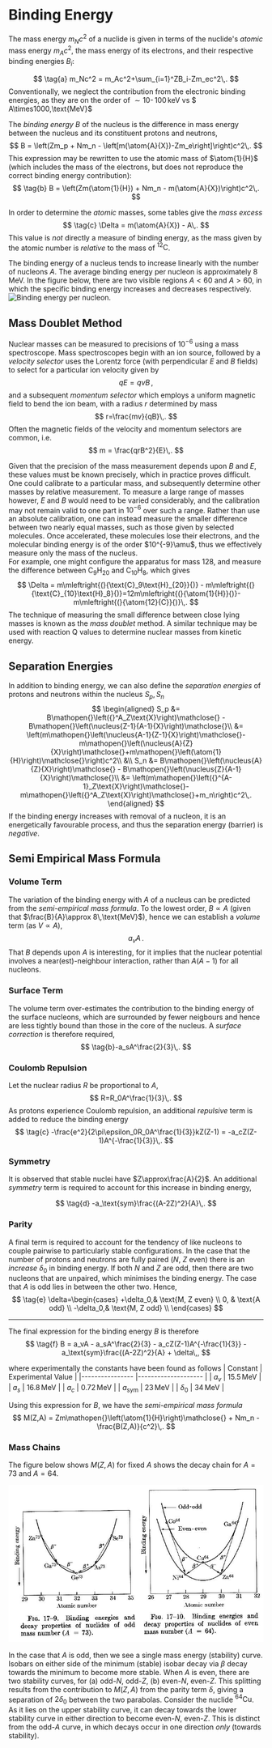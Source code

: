 Binding Energy
==============
The mass energy $m_Nc^2$ of a nuclide is given in terms of the nuclide's _atomic_ mass energy $m_Ac^2$, the mass energy of its electrons, and their respective binding energies $B_i$:
<!-- Here the mass of the atom excludes the binding energy, so we restore it first before subtracting the isolated electron masses -->
$$
\tag{a}
m_Nc^2 = m_Ac^2+\sum_{i=1}^ZB_i-Zm_ec^2\,.
$$
Conventionally, we neglect the contribution from the electronic binding energies, as they are on the order of $\sim10\operatorname{-}100\,\text{keV}$ vs $ A\times1000\,\text{MeV}$

The _binding energy_ $B$ of the nucleus is the difference in mass energy between the nucleus and its constituent protons and neutrons,
$$
B = \left(Zm_p + Nm_n - \left[m(\atom{A}{X})-Zm_e\right]\right)c^2\,.
$$
This expression may be rewritten to use the atomic mass of $\atom{1}{H}$ (which includes the mass of the electrons, but does not reproduce the correct binding energy contribution):
$$
\tag{b}
B = \left(Zm(\atom{1}{H}) + Nm_n - m(\atom{A}{X})\right)c^2\,.
$$

In order to determine the _atomic_ masses, some tables give the _mass excess_
$$
\tag{c}
\Delta = m(\atom{A}{X}) - A\,.
$$
This value is _not_ directly a measure of binding energy, as the mass given by the atomic number is _relative_ to the mass of ${}^{12}\text{C}$.

The binding energy of a nucleus tends to increase linearly with the number of nucleons $A$. The average binding energy per nucleon is approximately $8\,\text{MeV}$. In the figure below, there are two visible regions $A<60$ and $A>60$, in which the specific binding energy increases and decreases respectively. 
![Binding energy per nucleon.](https://upload.wikimedia.org/wikipedia/commons/5/53/Binding_energy_curve_-_common_isotopes.svg)

Mass Doublet Method
-------------------
Nuclear masses can be measured to precisions of $10^{-6}$ using a mass spectroscope. Mass spectroscopes begin with an ion source, followed by a *velocity selector* uses the Lorentz force (with perpendicular $E$ and $B$ fields) to select for a particular ion velocity given by
$$
    qE = qvB\,,
$$
and a subsequent *momentum selector* which employs a uniform magnetic field to bend the ion beam, with a radius $r$ determined by mass 
$$
    r=\frac{mv}{qB}\,.
$$
Often the magnetic fields of the velocity and momentum selectors are common, i.e.
$$
m = \frac{qrB^2}{E}\,.
$$

Given that the precision of the mass measurement depends upon $B$ and $E$, these values must be known precisely, which in practice proves difficult. One could calibrate to a particular mass, and subsequently determine other masses by relative measurement. To measure a large range of masses however, $E$ and $B$ would need to be varied considerably, and the calibration may not remain valid to one part in $10^{-6}$ over such a range. Rather than use an absolute calibration, one can instead measure the smaller difference between two nearly equal masses, such as those given by selected molecules. Once accelerated, these molecules lose their electrons, and the molecular binding energy is of the order $10^{-9}\amu$, thus we effectively measure only the mass of the nucleus.  
For example, one might configure the apparatus for mass $128$, and measure the difference between $\text{C}_9\text{H}_{20}$ and $\text{C}_{10}\text{H}_8$, which gives 
$$
\Delta = m\mleftright{(}{\text{C}_9\text{H}_{20}}{)} - m\mleftright{(}{\text{C}_{10}\text{H}_8}{)}=12m\mleftright{(}{\atom{1}{H}}{)}-m\mleftright{(}{\atom{12}{C}}{)}\,.
$$
The technique of measuring the small difference between close lying masses is known as the *mass doublet* method. A similar technique may be used with reaction Q values to determine nuclear masses from kinetic energy.

Separation Energies
-------------------
In addition to binding energy, we can also define the _separation energies_ of protons and neutrons within the nucleus $S_p,\,S_n$
$$
\begin{aligned}
S_p &= B\mathopen{}\left({}^A_Z\text{X}\right)\mathclose{} - B\mathopen{}\left(\nucleus{Z-1}{A-1}{X}\right)\mathclose{}\\
&= \left(m\mathopen{}\left(\nucleus{A-1}{Z-1}{X}\right)\mathclose{}-m\mathopen{}\left(\nucleus{A}{Z}{X}\right)\mathclose{}+m\mathopen{}\left(\atom{1}{H}\right)\mathclose{}\right)c^2\\ 
&\\
S_n &= B\mathopen{}\left(\nucleus{A}{Z}{X}\right)\mathclose{} - B\mathopen{}\left(\nucleus{Z}{A-1}{X}\right)\mathclose{}\\
&= \left(m\mathopen{}\left({}^{A-1}_Z\text{X}\right)\mathclose{}-m\mathopen{}\left({}^A_Z\text{X}\right)\mathclose{}+m_n\right)c^2\,.
\end{aligned}
$$
If the binding energy increases with removal of a nucleon, it is an energetically favourable process, and thus the separation energy (barrier) is _negative_.

Semi Empirical Mass Formula
---------------------------
### Volume Term
The variation of the binding energy with $A$ of a nucleus can be predicted from the _semi-empirical mass formula_. To the lowest order, $B\propto A$ (given that $\frac{B}{A}\approx 8\,\text{MeV}$), hence we can establish a _volume_ term (as $V\propto A$),
$$
    \tag{a}a_vA\,.
$$
That $B$ depends upon $A$ is interesting, for it implies that the nuclear potential involves a near(est)-neighbour interaction, rather than $A(A-1)$ for all nucleons.

### Surface Term
The volume term over-estimates the contribution to the binding energy of the surface nucleons, which are surrounded by fewer neigbours and hence are less tightly bound than those in the core of the nucleus. A _surface correction_ is therefore required,
$$
    \tag{b}-a_sA^\frac{2}{3}\,.
$$

### Coulomb Repulsion
Let the nuclear radius $R$ be proportional to $A$, 
$$
    R=R_0A^\frac{1}{3}\,.
$$
As protons experience Coulomb repulsion, an additional _repulsive_ term is added to reduce the binding energy
$$
\tag{c}
-\frac{e^2}{2\pi\epsilon_0R_0A^\frac{1}{3}}kZ(Z-1) = -a_cZ(Z-1)A^{-\frac{1}{3}}\,.
$$

### Symmetry
It is observed that stable nuclei have $Z\approx\frac{A}{2}$. An additional _symmetry_ term is required to account for this increase in binding energy,
<!-- TODO motivate form of symmetry expression, mention overlap of orbitals-->
$$
\tag{d}
-a_\text{sym}\frac{(A-2Z)^2}{A}\,.
$$

### Parity
<!-- TODO mention spin coupling -->
A final term is required to account for the tendency of like nucleons to couple pairwise to particularly stable configurations. In the case that the number of protons and neutrons are fully paired ($N$, $Z$ even) there is an _increase_ $\delta_0$ in binding energy. If both $N$ and $Z$ are odd, then there are two nucleons that are unpaired, which minimises the binding energy. The case that $A$ is odd lies in between the other two. Hence,
$$
\tag{e}
\delta=\begin{cases}
    +\delta_0,& \text{M, Z even} \\
    0,              & \text{A odd} \\
    -\delta_0,& \text{M, Z odd} \\
\end{cases}
$$

---

The final expression for the binding energy $B$ is therefore
$$
\tag{f}
B = a_vA - a_sA^\frac{2}{3} - a_cZ(Z-1)A^{-\frac{1}{3}} - a_\text{sym}\frac{(A-2Z)^2}{A} + \delta\,,
$$

where experimentally the constants have been found as follows
| Constant       	| Experimental Value 	|
|----------------	|--------------------	|
| $a_v$          	| $15.5\,\text{MeV}$ 	|
| $a_s$          	| $16.8\,\text{MeV}$ 	|
| $a_c$          	| $0.72\,\text{MeV}$ 	|
| $a_\text{sym}$ 	| $23\,\text{MeV}$   	|
| $\delta_0$     	| $34\,\text{MeV}$   	|

Using this expression for $B$, we have the _semi-empirical mass formula_
$$
M(Z,A) = Zm\mathopen{}\left(\atom{1}{H}\right)\mathclose{} + Nm_n - \frac{B(Z,A)}{c^2}\,.
$$

### Mass Chains
The figure below shows $M(Z,A)$ for fixed $A$ shows the decay chain for $A=73$ and $A=64$.

![Mass chains for even and odd $A$](images/mass-chain.jpg)

In the case that $A$ is odd, then we see a single mass energy (stability) curve. Isobars on either side of the minimum (stable) isobar decay via $\beta$ decay towards the minimum to become more stable.
When $A$ is even, there are two stability curves, for (a) odd-$N$, odd-$Z$, (b) even-$N$, even-$Z$. This splitting results from the contribution to $M(Z,A)$ from the parity term $\delta$, giving a separation of $2\delta_0$ between the two parabolas. Consider the nuclide ${}^{64}\text{Cu}$. As it lies on the upper stability curve, it can decay towards the lower stability curve in either direction to become even-$N$, even-$Z$. This is distinct from the odd-$A$ curve, in which decays occur in one direction _only_ (towards stability).

